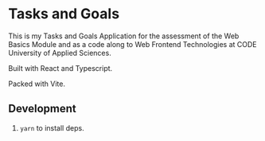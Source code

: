 # Tasks and Goals

This is my Tasks and Goals Application for the assessment of the Web Basics Module and as a code along to Web Frontend Technologies at CODE University of Applied Sciences.

Built with React and Typescript.

Packed with Vite.

## Development

1. `yarn` to install deps.
